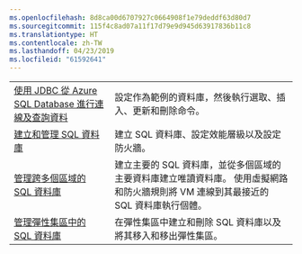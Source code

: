 ```yaml
---
ms.openlocfilehash: 8d8ca00d6707927c0664908f1e79deddf63d80d7
ms.sourcegitcommit: 115f4c8ad07a11f17d79e9d945d63917836b11c8
ms.translationtype: HT
ms.contentlocale: zh-TW
ms.lasthandoff: 04/23/2019
ms.locfileid: "61592641"
---
```

|  |  |
|---------|---------|
| [使用 JDBC 從 Azure SQL Database 進行連線及查詢資料][4] | 設定作為範例的資料庫，然後執行選取、插入、更新和刪除命令。 |
| [建立和管理 SQL 資料庫][1] | 建立 SQL 資料庫、設定效能層級以及設定防火牆。|
| [管理跨多個區域的 SQL 資料庫][2] | 建立主要的 SQL 資料庫，並從多個區域的主要資料庫建立唯讀資料庫。 使用虛擬網路和防火牆規則將 VM 連線到其最接近的 SQL 資料庫執行個體。 | 
| [管理彈性集區中的 SQL 資料庫][3] | 在彈性集區中建立和刪除 SQL 資料庫以及將其移入和移出彈性集區。 | 

[1]: https://azure.microsoft.com/resources/samples/sql-database-java-manage-db/
[2]: https://azure.microsoft.com/resources/samples/sql-database-java-manage-sql-databases-across-regions/
[3]: ../java-sdk-manage-sql-elastic-pools.md
[4]: https://docs.microsoft.com/azure/sql-database/sql-database-connect-query-java